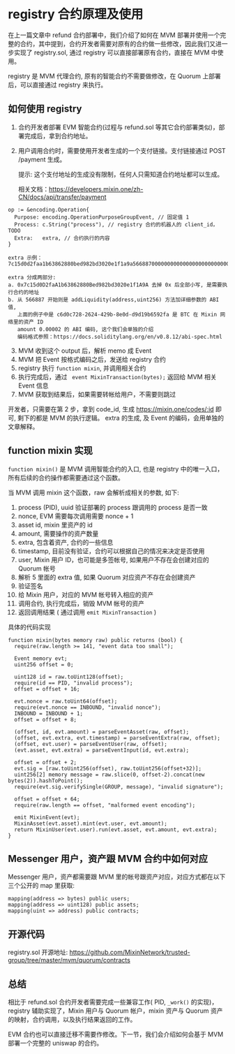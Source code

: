 # registry 合约原理及使用

在上一篇文章中 refund 合约部署中，我们介绍了如何在 MVM 部署并使用一个完整的合约，其中提到，合约开发者需要对原有的合约做一些修改，因此我们又进一步实现了 registry.sol, 通过 registry 可以直接部署原有合约，直接在 MVM 中使用。

registry 是 MVM 代理合约, 原有的智能合约不需要做修改，在 Quorum 上部署后，可以直接通过 registry 来执行。

## 如何使用 registry

1.  合约开发者部署 EVM 智能合约(过程与 refund.sol 等其它合约部署类似)，部署完成后，拿到合约地址。

2. 用户调用合约时，需要使用开发者生成的一个支付链接。支付链接通过 POST /payment 生成。

	提示: 这个支付地址的生成没有限制，任何人只需知道合约地址都可以生成。

	相关文档：https://developers.mixin.one/zh-CN/docs/api/transfer/payment

  ```
  op := &encoding.Operation{
    Purpose: encoding.OperationPurposeGroupEvent, // 固定值 1
    Process: c.String("process"), // registry 合约的机器人的 client_id，TODO
    Extra:   extra, // 合约执行的内容
  }
  
  extra 示例：7c15d0d2faa1b63862880bed982bd3020e1f1a9a56688700000000000000000000000000bd6efc2e2cb99aef928433209c0a3be09a34f11400000000000000000000000000000000000000000000000000000000000007d0
  
  extra 分成两部分:
  a. 0x7c15d0D2faA1b63862880Bed982bd3020e1f1A9A 去掉 0x 后全部小写, 是需要执行合约的地址
  b. 从 566887 开始则是 addLiquidity(address,uint256) 方法加详细参数的 ABI 值, 
     上面的例子中是 c6d0c728-2624-429b-8e0d-d9d19b6592fa 是 BTC 在 Mixin 网络里的资产 ID
     amount 0.00002 的 ABI 编码, 这个我们会单独的介绍
     编码格式参照：https://docs.soliditylang.org/en/v0.8.12/abi-spec.html
  ```

3. MVM 收到这个 output 后，解析 memo 成 Event
4. MVM 把 Event 按格式编码之后，发送给 registry 合约
5. registry 执行 `function mixin`, 并调用相关合约
6. 执行完成后，通过 ` event MixinTransaction(bytes);`  返回给 MVM 相关 Event 信息
7. MVM 获取到结果后，如果需要转帐给用户，不需要则跳过

开发者，只需要在第 2 步，拿到 code_id, 生成 https://mixin.one/codes/:id 即可, 剩下的都是 MVM 的执行逻辑。 extra 的生成, 及 Event 的编码，会用单独的文章解释。

## function mixin 实现

`function mixin()` 是 MVM 调用智能合约的入口, 也是 registry 中的唯一入口，所有后续的合约操作都需要通过这个函数。

当 MVM 调用 mixin 这个函数，raw 会解析成相关的参数, 如下:

1. process (PID), uuid 验证部署的 process 跟调用的 process 是否一致
2. nonce, EVM 需要每次调用需要 nonce + 1
3. asset id, mixin 里资产的 id
4. amount, 需要操作的资产数量
5. extra, 包含着资产, 合约的一些信息
6. timestamp, 目前没有验证，合约可以根据自己的情况来决定是否使用
7. user, Mixin 用户 ID，也可能是多签帐号, 如果用户不存在会创建对应的 Quorum 帐号
8. 解析 5 里面的 extra 值, 如果 Quorum 对应资产不存在会创建资产
9. 验证签名
10. 给 Mixin 用户，对应的 MVM 帐号转入相应的资产
11. 调用合约, 执行完成后，销毁 MVM 帐号的资产
12. 返回调用结果 ( 通过调用 `emit MixinTransaction` )

具体的代码实现

```solidity
function mixin(bytes memory raw) public returns (bool) {
  require(raw.length >= 141, "event data too small");

  Event memory evt;
  uint256 offset = 0;

  uint128 id = raw.toUint128(offset);
  require(id == PID, "invalid process");
  offset = offset + 16;

  evt.nonce = raw.toUint64(offset);
  require(evt.nonce == INBOUND, "invalid nonce");
  INBOUND = INBOUND + 1;
  offset = offset + 8;

  (offset, id, evt.amount) = parseEventAsset(raw, offset);
  (offset, evt.extra, evt.timestamp) = parseEventExtra(raw, offset);
  (offset, evt.user) = parseEventUser(raw, offset);
  (evt.asset, evt.extra) = parseEventInput(id, evt.extra);

  offset = offset + 2;
  evt.sig = [raw.toUint256(offset), raw.toUint256(offset+32)];
  uint256[2] memory message = raw.slice(0, offset-2).concat(new bytes(2)).hashToPoint();
  require(evt.sig.verifySingle(GROUP, message), "invalid signature");

  offset = offset + 64;
  require(raw.length == offset, "malformed event encoding");

  emit MixinEvent(evt);
  MixinAsset(evt.asset).mint(evt.user, evt.amount);
  return MixinUser(evt.user).run(evt.asset, evt.amount, evt.extra);
}
```

## Messenger 用户，资产跟 MVM 合约中如何对应

Messenger 用户，资产都需要跟 MVM 里的帐号跟资产对应，对应方式都在以下三个公开的 map 里获取:

```
mapping(address => bytes) public users;
mapping(address => uint128) public assets;
mapping(uint => address) public contracts;
```

## 开源代码

registry.sol 开源地址: https://github.com/MixinNetwork/trusted-group/tree/master/mvm/quorum/contracts

## 总结

相比于 refund.sol 合约开发者需要完成一些兼容工作( PID, `_work()` 的实现)，registry 辅助实现了，Mixin 用户与 Quorum 帐户，mixin 资产与 Quorum 资产的映射，合约调用，以及执行结果返回的工作。

EVM 合约也可以直接迁移不需要作修改。下一节，我们会介绍如何会基于 MVM 部署一个完整的 uniswap 的合约。
